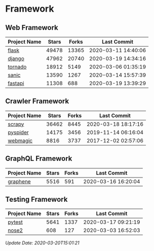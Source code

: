 # Framework

## Web Framework

| Project Name | Stars | Forks | Last Commit |
| ------------ | ----- | ----- | ----------- |
| [flask](https://github.com/pallets/flask) | 49478 | 13365 | 2020-03-11 14:40:06 |
| [django](https://github.com/django/django) | 47962 | 20740 | 2020-03-19 14:34:16 |
| [tornado](https://github.com/tornadoweb/tornado) | 18912 | 5149 | 2020-03-06 01:35:19 |
| [sanic](https://github.com/huge-success/sanic) | 13590 | 1267 | 2020-03-14 15:57:39 |
| [fastapi](https://github.com/tiangolo/fastapi) | 11308 | 688 | 2020-03-19 13:39:29 |

## Crawler Framework

| Project Name | Stars | Forks | Last Commit |
| ------------ | ----- | ----- | ----------- |
| [scrapy](https://github.com/scrapy/scrapy) | 36462 | 8445 | 2020-03-18 18:17:16 |
| [pyspider](https://github.com/binux/pyspider) | 14175 | 3456 | 2019-11-14 06:16:04 |
| [webmagic](https://github.com/code4craft/webmagic) | 8816 | 3737 | 2017-12-02 02:57:06 |

## GraphQL Framework

| Project Name | Stars | Forks | Last Commit |
| ------------ | ----- | ----- | ----------- |
| [graphene](https://github.com/graphql-python/graphene) | 5516 | 591 | 2020-03-16 16:20:04 |

## Testing Framework

| Project Name | Stars | Forks | Last Commit |
| ------------ | ----- | ----- | ----------- |
| [pytest](https://github.com/pytest-dev/pytest) | 5641 | 1337 | 2020-03-17 09:21:19 |
| [nose2](https://github.com/nose-devs/nose2) | 608 | 127 | 2020-03-03 16:52:03 |

*Update Date: 2020-03-20T15:01:21*